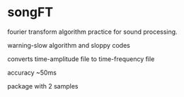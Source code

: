 # songFT
fourier transform algorithm practice for sound processing. 

warning-slow algorithm and sloppy codes

converts time-amplitude file to time-frequency file

accuracy ~50ms

package with 2 samples
